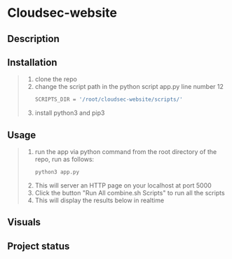# Cloudsec-website


## Description

## Installation
> 1. clone the repo
> 2. change the script path in the python script app.py
>     line number 12
>     ``` bash
>     SCRIPTS_DIR = '/root/cloudsec-website/scripts/'
>     ```
> 3. install python3 and pip3 

## Usage

> 1. run the app via python command
>     from the root directory of the repo, run as follows: 
>     ``` bash
>     python3 app.py
>     ```
> 5. This will server an HTTP page on your localhost at port 5000
> 6. Click the button "Run All combine.sh Scripts" to run all the scripts
> 7. This will display the results below in realtime


## Visuals





## Project status

